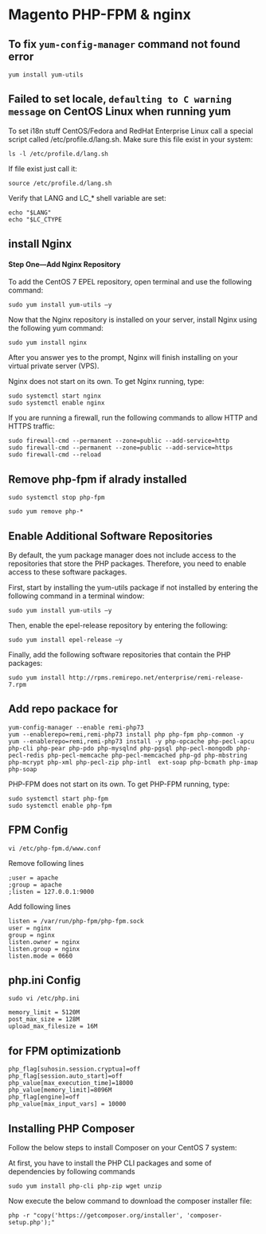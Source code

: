 # Magento PHP-FPM & nginx

## To fix `yum-config-manager` command not found error
    yum install yum-utils


## Failed to set locale, `defaulting to C warning message` on CentOS Linux when running yum    

To set i18n stuff CentOS/Fedora and RedHat Enterprise Linux call a special script called /etc/profile.d/lang.sh. Make sure this file exist in your system:

    ls -l /etc/profile.d/lang.sh

If file exist just call it:

    source /etc/profile.d/lang.sh

Verify that LANG and LC_* shell variable are set:

    echo "$LANG"
    echo "$LC_CTYPE

## install Nginx

#### Step One—Add Nginx Repository
To add the CentOS 7 EPEL repository, open terminal and use the following command:

    sudo yum install yum-utils –y

Now that the Nginx repository is installed on your server, install Nginx using the following yum command:

    sudo yum install nginx

After you answer yes to the prompt, Nginx will finish installing on your virtual private server (VPS).

Nginx does not start on its own. To get Nginx running, type:

    sudo systemctl start nginx
    sudo systemctl enable nginx

If you are running a firewall, run the following commands to allow HTTP and HTTPS traffic:

    sudo firewall-cmd --permanent --zone=public --add-service=http 
    sudo firewall-cmd --permanent --zone=public --add-service=https
    sudo firewall-cmd --reload


## Remove php-fpm if alrady installed

    sudo systemctl stop php-fpm

    sudo yum remove php-*

## Enable Additional Software Repositories
By default, the yum package manager does not include access to the repositories that store the PHP packages. Therefore, you need to enable access to these software packages.

First, start by installing the yum-utils package if not installed by entering the following command in a terminal window:

    sudo yum install yum-utils –y

Then, enable the epel-release repository by entering the following:

    sudo yum install epel-release –y

Finally, add the following software repositories that contain the PHP packages:

    sudo yum install http://rpms.remirepo.net/enterprise/remi-release-7.rpm


## Add repo packace for 
    yum-config-manager --enable remi-php73
    yum --enablerepo=remi,remi-php73 install php php-fpm php-common -y
    yum --enablerepo=remi,remi-php73 install -y php-opcache php-pecl-apcu php-cli php-pear php-pdo php-mysqlnd php-pgsql php-pecl-mongodb php-pecl-redis php-pecl-memcache php-pecl-memcached php-gd php-mbstring php-mcrypt php-xml php-pecl-zip php-intl  ext-soap php-bcmath php-imap php-soap

PHP-FPM does not start on its own. To get PHP-FPM running, type:

    sudo systemctl start php-fpm
    sudo systemctl enable php-fpm


## FPM Config

    vi /etc/php-fpm.d/www.conf

Remove following lines

    ;user = apache
    ;group = apache
    ;listen = 127.0.0.1:9000

Add following lines

    listen = /var/run/php-fpm/php-fpm.sock
    user = nginx
    group = nginx
    listen.owner = nginx
    listen.group = nginx
    listen.mode = 0660

## php.ini Config

    sudo vi /etc/php.ini

    memory_limit = 5120M
    post_max_size = 128M
    upload_max_filesize = 16M

## for FPM optimizationb
    php_flag[suhosin.session.cryptua]=off
    php_flag[session.auto_start]=off
    php_value[max_execution_time]=18000
    php_value[memory_limit]=8096M
    php_flag[engine]=off
    php_value[max_input_vars] = 10000


## Installing PHP Composer
Follow the below steps to install Composer on your CentOS 7 system:

At first, you have to install the PHP CLI packages and some of dependencies by following commands

    sudo yum install php-cli php-zip wget unzip

Now execute the below command to download the composer installer file:

    php -r "copy('https://getcomposer.org/installer', 'composer-setup.php');"
